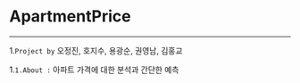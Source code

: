 # ApartmentPrice
-------
1.```Project by``` 오정진, 호지수, 용광순, 권영남, 김홍교


1.```1.About :``` 아파트 가격에 대한 분석과 간단한 예측
